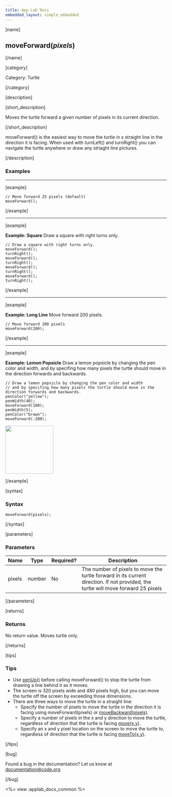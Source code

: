 ```yaml
---
title: App Lab Docs
embedded_layout: simple_embedded
---
```


[name]

## moveForward(*pixels*)

[/name]

[category]

Category: Turtle

[/category]

[description]

[short_description]

Moves the turtle forward a given number of pixels in its current direction.

[/short_description]

moveForward() is the easiest way to move the turtle in s straight line in the direction it is facing. When used with turnLeft() and turnRight() you can navigate the turtle anywhere or draw any striaght line pictures. 

[/description]

### Examples
____________________________________________________

[example]

```
// Move forward 25 pixels (default)
moveForward(); 
```

[/example]

____________________________________________________

[example]

**Example: Square** Draw a square with right turns only.

```
// Draw a square with right turns only.
moveForward();
turnRight();
moveForward();
turnRight();
moveForward();
turnRight();
moveForward();
turnRight();
```

[/example]

____________________________________________________

[example]

**Example: Long Line** Move forward 200 pixels.

```
// Move forward 200 pixels
moveForward(200); 
```

[/example]

____________________________________________________

[example]

**Example: Lemon Popsicle** Draw a lemon popsicle by changing the pen color and width, and by specifing how many pixels the turtle should move in the direction forwards and backwards.

```
// Draw a lemon popsicle by changing the pen color and width
// and by specifing how many pixels the turtle should move in the direction forwards and backwards.
penColor("yellow");
penWidth(40);
moveForward(100);
penWidth(5);
penColor("brown");
moveForward(-200);
```

<img src='https://images.code.org/9bbc8dc1d83ef8aa32029dab1237b6d5-image-1444559746146.gif' style='width: 150px;'> 

[/example]

[syntax]

### Syntax

```
moveForward(pixels);
```

[/syntax]

[parameters]

### Parameters

| Name  | Type | Required? | Description |
|-----------------|------|-----------|-------------|
| pixels | number | No | The number of pixels to move the turtle forward in its current direction. If not provided, the turtle will move forward 25 pixels  |

[/parameters]

[returns]

### Returns
No return value. Moves turtle only.

[/returns]

[tips]

### Tips
- Use [penUp()](/applab/docs/penUp) before calling moveForward() to stop the turtle from drawing a line behind it as it moves.
- The screen is 320 pixels wide and 480 pixels high, but you can move the turtle off the screen by exceeding those dimensions.
- There are three ways to move the turtle in a straight line:
	- Specify the number of pixels to move the turtle in the direction it is facing using moveForward(pixels) or [moveBackward(pixels)](/applab/docs/moveBackward).
	- Specify a number of pixels in the x and y direction to move the turtle, regardless of direction that the turtle is facing [move(x,y)](/applab/docs/move).
	- Specify an x and y pixel location on the screen to move the turtle to, regardless of direction that the turtle is facing  [moveTo(x,y)](/applab/docs/moveTo).

[/tips]

[bug]

Found a bug in the documentation? Let us know at documentation@code.org

[/bug]

<%= view :applab_docs_common %>
